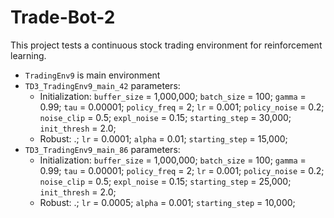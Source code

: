 # Trade-Bot-2

This project tests a continuous stock trading environment for reinforcement learning.

 - `TradingEnv9` is main environment
 - `TD3_TradingEnv9_main_42` parameters:
   - Initialization: `buffer_size` = 1,000,000; `batch_size` = 100; `gamma` = 0.99; `tau` = 0.00001; `policy_freq` = 2; `lr` = 0.001; `policy_noise` = 0.2; `noise_clip` = 0.5; `expl_noise` = 0.15; `starting_step` = 30,000; `init_thresh` = 2.0;
   - Robust: .; `lr` = 0.0001; `alpha` = 0.01; `starting_step` = 15,000;
 - `TD3_TradingEnv9_main_86` parameters:
   - Initialization: `buffer_size` = 1,000,000; `batch_size` = 100; `gamma` = 0.99; `tau` = 0.00001; `policy_freq` = 2; `lr` = 0.001; `policy_noise` = 0.2; `noise_clip` = 0.5; `expl_noise` = 0.15; `starting_step` = 25,000; `init_thresh` = 2.0;
   - Robust: .; `lr` = 0.0005; `alpha` = 0.001; `starting_step` = 10,000;
 
   